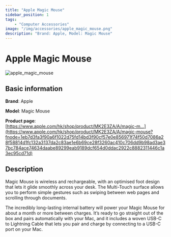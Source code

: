 ```yaml
---
title: "Apple Magic Mouse"
sidebar_position: 1
tags:
    - "Computer Accessories"
image: "/img/accessories/apple_magic_mouse.png"
description: "Brand: Apple, Model: Magic Mouse"
---
```

# Apple Magic Mouse

![apple_magic_mouse](/img/accessories/apple_magic_mouse.png)

## Basic information

**Brand**: Apple

**Model**: Magic Mouse

**Product page**: [https://www.apple.com/hk/shop/product/MK2E3ZA/A/magic-m...](https://www.apple.com/hk/shop/product/MK2E3ZA/A/magic-mouse?fnode=1eb7d3fa3f90a6f1022d75fd14bd3f90cf57e0e856971f74f50d7086a28f58814d1fc132a3137da2c83ae1e6b69ce28f3260ac410c706dd9b98ad3ae37bc784ace74634daabe89299eab9189dcf654d0ddac2922c8882311446c1a3ec95cd71d)

## Description

Magic Mouse is wireless and rechargeable, with an optimised foot design that lets it glide smoothly across your desk\. The Multi\-Touch surface allows you to perform simple gestures such as swiping between web pages and scrolling through documents\.

 

 The incredibly long\-lasting internal battery will power your Magic Mouse for about a month or more between charges\. It’s ready to go straight out of the box and pairs automatically with your Mac, and it includes a woven USB\-C to Lightning Cable that lets you pair and charge by connecting to a USB\-C port on your Mac\.

